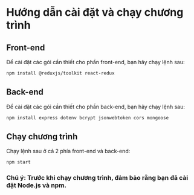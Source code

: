 # Hướng dẫn cài đặt và chạy chương trình

## Front-end

Để cài đặt các gói cần thiết cho phần front-end, bạn hãy chạy lệnh sau:

```bash
npm install @reduxjs/toolkit react-redux
```

## Back-end

Để cài đặt các gói cần thiết cho phần back-end, bạn hãy chạy lệnh sau:

```bash
npm install express dotenv bcrypt jsonwebtoken cors mongoose
```

## Chạy chương trình
Chạy lệnh sau ở cả 2 phía front-end và back-end:

```bash
npm start
```
### Chú ý: Trước khi chạy chương trình, đảm bảo rằng bạn đã cài đặt Node.js và npm.
